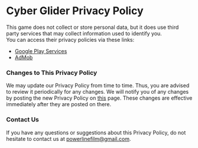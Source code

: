 # Cyber Glider Privacy Policy

This game does not collect or store personal data, but it does use third party services that may collect information used to identify you.  
You can access their privacy policies via these links:
- [Google Play Services](https://www.google.com/policies/privacy/)
- [AdMob](https://support.google.com/admob/answer/6128543?hl=en)


### Changes to This Privacy Policy
We may update our Privacy Policy from time to time. Thus, you are advised to review it periodically for any changes. We will notify you of any changes by posting the new Privacy Policy on [this](https://docs.google.com/document/d/1RvvTzLDC1o5KFuH_kUX3WjB_6wF6dJnhhgth4dwawc0/edit#) page. These changes are effective immediately after they are posted on there.
### Contact Us
If you have any questions or suggestions about this Privacy Policy, do not hesitate to contact us at powerlinefilm@gmail.com.
